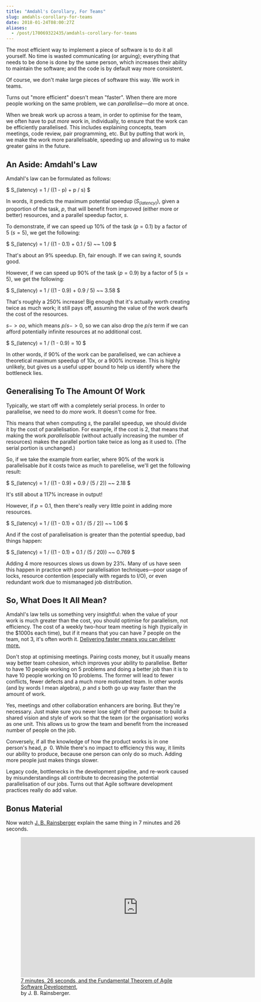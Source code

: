 ```yaml
---
title: "Amdahl's Corollary, For Teams"
slug: amdahls-corollary-for-teams
date: 2018-01-24T08:00:27Z
aliases:
  - /post/170069322435/amdahls-corollary-for-teams
---
```


The most efficient way to implement a piece of software is to do it all yourself. No time is wasted communicating (or arguing); everything that needs to be done is done by the same person, which increases their ability to maintain the software; and the code is by default way more consistent.

Of course, we don't make large pieces of software this way. We work in teams.

Turns out "more efficient" doesn't mean "faster". When there are more people working on the same problem, we can *parallelise*—do more at once.

When we break work up across a team, in order to optimise for the team, we often have to put *more* work in, individually, to ensure that the work can be efficiently parallelised. This includes explaining concepts, team meetings, code review, pair programming, etc. But by putting that work in, we make the work more parallelisable, speeding up and allowing us to make greater gains in the future.

<!--more-->

## An Aside: Amdahl's Law

Amdahl's law can be formulated as follows:

$ S_(latency) = 1 / ((1 - p) + p / s) $

In words, it predicts the maximum potential speedup ($S_(latency)$), given a proportion of the task, $p$, that will benefit from improved (either more or better) resources, and a parallel speedup factor, $s$.

To demonstrate, if we can speed up 10% of the task ($p = 0.1$) by a factor of 5 ($s = 5$), we get the following:

$ S_(latency) = 1 / ((1 - 0.1) + 0.1 / 5) ~~ 1.09 $

That's about an 9% speedup. Eh, fair enough. If we can swing it, sounds good.

However, if we can speed up 90% of the task ($p = 0.9$) by a factor of 5 ($s = 5$), we get the following:

$ S_(latency) = 1 / ((1 - 0.9) + 0.9 / 5) ~~ 3.58 $

That's roughly a 250% increase! Big enough that it's actually worth creating twice as much work; it still pays off, assuming the value of the work dwarfs the cost of the resources.

$s -> oo$, which means $p / s -> 0$, so we can also drop the $p / s$ term if we can afford potentially infinite resources at no additional cost.

$ S_(latency) = 1 / (1 - 0.9) = 10 $

In other words, if 90% of the work can be parallelised, we can achieve a theoretical maximum speedup of 10x, or a 900% increase. This is highly unlikely, but gives us a useful upper bound to help us identify where the bottleneck lies.

## Generalising To The Amount Of Work

Typically, we start off with a completely serial process. In order to parallelise, we need to do *more* work. It doesn't come for free.

This means that when computing $s$, the parallel speedup, we should divide it by the cost of parallelisation. For example, if the cost is $2$, that means that making the work *parallelisable* (without actually increasing the number of resources) makes the parallel portion take twice as long as it used to. (The serial portion is unchanged.)

So, if we take the example from earlier, where 90% of the work is parallelisable *but* it costs twice as much to parellelise, we'll get the following result:

$ S_(latency) = 1 / ((1 - 0.9) + 0.9 / (5 / 2)) ~~ 2.18 $

It's still about a 117% increase in output!

However, if $p = 0.1$, then there's really very little point in adding more resources.

$ S_(latency) = 1 / ((1 - 0.1) + 0.1 / (5 / 2)) ~~ 1.06 $

And if the cost of parallelisation is greater than the potential speedup, bad things happen:

$ S_(latency) = 1 / ((1 - 0.1) + 0.1 / (5 / 20)) ~~ 0.769 $

Adding 4 more resources slows us down by 23%. Many of us have seen this happen in practice with poor parallelisation techniques—poor usage of locks, resource contention (especially with regards to I/O), or even redundant work due to mismanaged job distribution.

## So, What Does It All Mean?

Amdahl's law tells us something very insightful: when the value of your work is much greater than the cost, you should optimise for parallelism, not efficiency. The cost of a weekly two-hour team meeting is high (typically in the <span class="asciimath2jax_ignore">$1000s</span> each time), but if it means that you can have 7 people on the team, not 3, it's often worth it. [Delivering faster means you can deliver more.][Gustafson's law]

Don't stop at optimising meetings. Pairing costs money, but it usually means way better team cohesion, which improves your ability to parallelise. Better to have 10 people working on 5 problems and doing a better job than it is to have 10 people working on 10 problems. The former will lead to fewer conflicts, fewer defects and a much more motivated team. In other words (and by words I mean algebra), $p$ and $s$ both go up way faster than the amount of work.

Yes, meetings and other collaboration enhancers are boring. But they're necessary. Just make sure you never lose sight of their purpose: to build a shared vision and style of work so that the team (or the organisation) works as one unit. This allows us to grow the team and benefit from the increased number of people on the job.

Conversely, if all the knowledge of how the product works is in one person's head, $p ~~ 0$. While there's no impact to efficiency this way, it limits our ability to produce, because one person can only do so much. Adding more people just makes things slower.

Legacy code, bottlenecks in the development pipeline, and re-work caused by misunderstandings all contribute to decreasing the potential parallelisation of our jobs. Turns out that Agile software development practices really do add value.

## Bonus Material

Now watch [J. B. Rainsberger][] explain the same thing in 7 minutes and 26 seconds.

<figure>
  <iframe src="https://player.vimeo.com/video/79106557" width="640" height="384" frameborder="0" webkitallowfullscreen mozallowfullscreen allowfullscreen></iframe>
  <figcaption><a href="https://vimeo.com/79106557">7 minutes, 26 seconds, and the Fundamental Theorem of Agile Software Development</a>,<br/>by J. B. Rainsberger.</figcaption>
</figure>

[Gustafson's law]: https://en.wikipedia.org/wiki/Gustafson's_law
[J. B. Rainsberger]: http://www.jbrains.ca/
